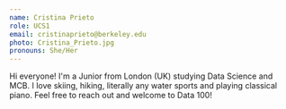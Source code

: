 ```yaml
---
name: Cristina Prieto
role: UCS1
email: cristinaprieto@berkeley.edu
photo: Cristina_Prieto.jpg
pronouns: She/Her
---
```

Hi everyone! I'm a Junior from London (UK) studying Data Science and MCB. I love skiing, hiking, literally any water sports and playing classical piano. Feel free to reach out and welcome to Data 100!